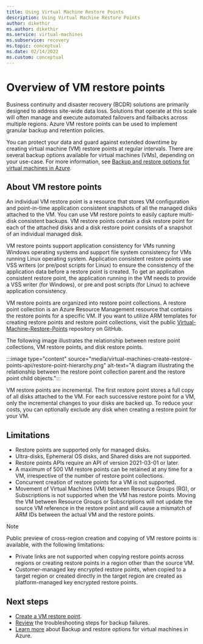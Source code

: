 ```yaml
---
title: Using Virtual Machine Restore Points
description: Using Virtual Machine Restore Points
author: dikethir
ms.author: dikethir
ms.service: virtual-machines
ms.subservice: recovery
ms.topic: conceptual
ms.date: 02/14/2022
ms.custom: conceptual
---
```


# Overview of VM restore points

Business continuity and disaster recovery (BCDR) solutions are primarily designed to address site-wide data loss. Solutions that operate at this scale will often manage and execute automated failovers and failbacks across multiple regions. Azure VM restore points can be used to implement granular backup and retention policies.

You can protect your data and guard against extended downtime by creating virtual machine (VM) restore points at regular intervals. There are several backup options available for virtual machines (VMs), depending on your use-case. For more information, see [Backup and restore options for virtual machines in Azure](backup-recovery.md).

## About VM restore points

An individual VM restore point is a resource that stores VM configuration and point-in-time application consistent snapshots of all the managed disks attached to the VM. You can use VM restore points to easily capture multi-disk consistent backups.  VM restore points contain a disk restore point for each of the attached disks and a disk restore point consists of a snapshot of an individual managed disk.

VM restore points support application consistency for VMs running Windows operating systems and support file system consistency for VMs running Linux operating system. Application consistent restore points use VSS writers (or pre/post scripts for Linux) to ensure the consistency of the application data before a restore point is created. To get an application consistent restore point, the application running in the VM needs to provide a VSS writer (for Windows), or pre and post scripts (for Linux) to achieve application consistency.

VM restore points are organized into restore point collections. A restore point collection is an Azure Resource Management resource that contains the restore points for a specific VM. If you want to utilize ARM templates for creating restore points and restore point collections, visit the public [Virtual-Machine-Restore-Points](https://github.com/Azure/Virtual-Machine-Restore-Points) repository on GitHub.

The following image illustrates the relationship between restore point collections, VM restore points, and disk restore points.

:::image type="content" source="media/virtual-machines-create-restore-points-api/restore-point-hierarchy.png" alt-text="A diagram illustrating the relationship between the restore point collection parent and the restore point child objects.":::

VM restore points are incremental. The first restore point stores a full copy of all disks attached to the VM. For each successive restore point for a VM, only the incremental changes to your disks are backed up. To reduce your costs, you can optionally exclude any disk when creating a restore point for your VM.

## Limitations

- Restore points are supported only for managed disks. 
- Ultra-disks, Ephemeral OS disks, and Shared disks are not supported. 
- Restore points APIs require an API of version 2021-03-01 or later. 
- A maximum of 500 VM restore points can be retained at any time for a VM, irrespective of the number of restore point collections. 
- Concurrent creation of restore points for a VM is not supported. 
- Movement of Virtual Machines (VM) between Resource Groups (RG), or Subscriptions is not supported when the VM has restore points. Moving the VM between Resource Groups or Subscriptions will not update the source VM reference in the restore point and will cause a mismatch of ARM IDs between the actual VM and the restore points. 
 > [!Note]
 > Public preview of cross-region creation and copying of VM restore points is available, with the following limitations: 
 > - Private links are not supported when copying restore points across regions or creating restore points in a region other than the source VM. 
 > - Customer-managed key encrypted restore points, when copied to a target region or created directly in the target region are created as platform-managed key encrypted restore points.

## Next steps

- [Create a VM restore point](create-restore-points.md).
- [Review](/azure/backup/backup-azure-troubleshoot-vm-backup-fails-snapshot-timeout#step-by-step-guide-to-troubleshoot-backup-failures) the troubleshooting steps for backup failures. 
- [Learn more](backup-recovery.md) about Backup and restore options for virtual machines in Azure.
